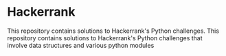# Hackerrank
This repository contains solutions to Hackerrank's Python challenges. 
This repository contains solutions to Hackerrank's Python challenges that involve data structures and various python modules
